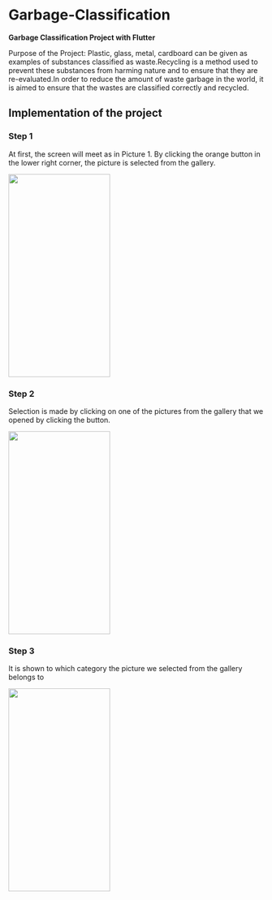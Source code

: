 # Garbage-Classification
**Garbage Classification Project with Flutter**

Purpose of the Project: Plastic, glass, metal, cardboard can be given as examples of substances classified as waste.Recycling is a method used to prevent these substances from harming nature and to ensure that they are re-evaluated.In order to reduce the amount of waste garbage in the world, it is aimed to ensure that the wastes are classified correctly and recycled.

## Implementation of the project
### Step 1
At first, the screen will meet as in Picture 1. By clicking the orange button in the lower right corner, the picture is selected from the gallery.

<img src="https://user-images.githubusercontent.com/60680749/188660981-66127334-3110-46ed-b10f-3d878c772dbe.png" width="200" height="400">

### Step 2
Selection is made by clicking on one of the pictures from the gallery that we opened by clicking the button.

<img src="https://user-images.githubusercontent.com/60680749/188661836-a0c539d7-b100-4c58-827c-f48d6da9ff88.png" width="200" height="400">

### Step 3
It is shown to which category the picture we selected from the gallery belongs to

<img src="https://user-images.githubusercontent.com/60680749/188662051-5594f7c1-12b8-495a-859d-e53399d6daec.png" width="200" height="400">

